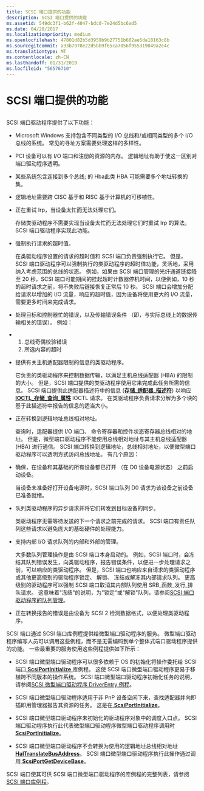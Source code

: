```yaml
---
title: SCSI 端口提供的功能
description: SCSI 端口提供的功能
ms.assetid: 549dc3f1-b62f-4047-bdc0-7e24d5bc6ad5
ms.date: 04/20/2017
ms.localizationpriority: medium
ms.openlocfilehash: 47801d82b5d3959b9b27751b602ae5da18163c8b
ms.sourcegitcommit: a33b7978e22d5bb9f65ca7056f955319049a2e4c
ms.translationtype: MT
ms.contentlocale: zh-CN
ms.lasthandoff: 01/31/2019
ms.locfileid: "56576710"
---
```

# <a name="capabilities-provided-by-scsi-port"></a>SCSI 端口提供的功能


## <span id="ddk_capabilities_provided_by_scsi_port_kg"></span><span id="DDK_CAPABILITIES_PROVIDED_BY_SCSI_PORT_KG"></span>


SCSI 端口驱动程序提供了以下功能：

-   Microsoft Windows 支持包含不同类型的 I/O 总线和/或相同类型的多个 I/O 总线的系统。 常见的寻址方案需要处理这样的多样性。

-   PCI 设备可以有 I/O 端口和注册的资源的内存。 逻辑地址有助于使这一区别对端口驱动程序透明。

-   某些系统包含连接到多个总线; 的 Hba此类 HBA 可能需要多个地址转换的集。

-   逻辑地址需要跨 CISC 基于和 RISC 基于计算机的可移植性。

<!-- -->

-   正在重试 Irp，当设备太忙而无法处理它们。

    存储类驱动程序不需要实现当设备太忙而无法处理它们时重试 Irp 的算法。 SCSI 端口驱动程序实现此功能。

-   强制执行请求的超时值。

    在类驱动程序设置的请求的超时值和 SCSI 端口负责强制执行它。 但是，SCSI 端口驱动程序可以强制执行的类驱动程序的超时值功能，灵活地，采用纳入考虑范围的总线的状态。 例如，如果由 SCSI 端口管理的光纤通道链接降至 20 秒，SCSI 端口可能期间的挂起超时计数器停机时间，以便例如，10 秒的超时请求之前，将不失败后链接恢复正常后 10 秒。 SCSI 端口会增加分配给请求以增加的 I/O 流量，响应的超时值，因为设备将使用更大的 I/O 流量，需要更多时间来完成请求。

-   处理目标和控制器忙的错误，以及传输错误条件 （即，与实际总线上的数据传输相关的错误）。 例如：

-   1.  总线奇偶校验错误
    2.  所选内容的超时

<!-- -->

-   提供有关主机适配器限制的信息的类驱动程序。

    它负责的类驱动程序来控制数据传输，以满足主机总线适配器 (HBA) 的限制的大小。 但是，SCSI 端口提供的类驱动程序使用它来完成此任务所需的信息。 SCSI 端口提供此适配器描述符中的信息 ([**存储\_适配器\_描述符**](https://msdn.microsoft.com/library/windows/hardware/ff566346)) 以响应[ **IOCTL\_存储\_查询\_属性**](https://msdn.microsoft.com/library/windows/hardware/ff560590) IOCTL 请求。 在类驱动程序负责请求分解为多个块的基于此描述符中报告的信息的适当大小。

-   正在转换到逻辑地址总线相对地址。

    查询时，适配器提供 I/O 端口、 命令寄存器和控件状态寄存器总线相对的地址。 但是，微型端口驱动程序不能使用总线相对地址与其主机总线适配器 (HBA) 进行通信。 SCSI 端口转换到逻辑地址，总线相对地址，以便微型端口驱动程序可以透明方式访问总线地址。 有几个原因：

-   确保，在设备和其基础的所有设备都已打开 （在 D0 设备电源状态） 之前启动设备。

    当设备未准备好打开设备电源时，SCSI 端口队列 D0 请求为该设备之前设备已准备就绪。

-   队列类驱动程序的异步请求并将它们转发到目标设备的同步。

    类驱动程序无需等待发送的下一个请求之前完成的请求。 SCSI 端口有责任队列这些请求以避免庞大的基础硬件的处理能力。

-   支持内部 I/O 请求队列的内部和外部的管理。

    大多数队列管理操作是由 SCSI 端口本身启动的。 例如，SCSI 端口时，会冻结其队列错误发生，向类驱动程序，报告错误条件，以便进一步处理请求之前，可以响应的类驱动程序。 但是，SCSI 端口也响应来自请求的类驱动程序或其他更高级别的驱动程序锁定、 解锁、 冻结或解冻其内部请求队列。 更高级别的驱动程序可以强制 SCSI 端口取消其内部队列使用 SRB\_函数\_发行\_排队请求。 这意味着"冻结"的说明，为"锁定"或"解锁"队列，请参阅[SCSI 端口驱动程序的队列管理](scsi-port-driver-s-queue-management.md)。

-   正在转换报告的错误是由设备为 SCSI 2 检测数据格式，以便处理类驱动程序。

SCSI 端口通过 SCSI 端口库例程提供给微型端口驱动程序的服务。 微型端口驱动程序编写人员可以调用这些例程，而不是无需编码到单个整体式端口驱动程序提供的功能。 一些最重要的服务使用这些例程提供如下所示：

-   SCSI 端口微型端口驱动程序可以很多依赖于 OS 的初始化将操作委托给 SCSI 端口[ **ScsiPortInitialize** ](https://msdn.microsoft.com/library/windows/hardware/ff564645)库例程。 这使 SCSI 端口微型端口驱动程序更易于移植跨不同版本的操作系统。 SCSI 端口微型端口驱动程序初始化任务的说明，请参阅[SCSI 微型端口驱动程序 DriverEntry 例程](scsi-miniport-driver-s-driverentry-routine.md)。

-   SCSI 端口微型端口驱动程序适用于非 PnP 设备空闲下来，查找适配器并向即插即用管理器报告其资源的任务。 这是在[ **ScsiPortInitialize**](https://msdn.microsoft.com/library/windows/hardware/ff564645)。

-   SCSI 端口微型端口驱动程序未初始化的驱动程序对象中的调度入口点。 SCSI 端口驱动程序执行此代表微型端口驱动程序微型端口驱动程序调用时[ **ScsiPortInitialize**](https://msdn.microsoft.com/library/windows/hardware/ff564645)。

-   SCSI 端口微型端口驱动程序不会转换为使用的逻辑地址总线相对地址[ **HalTranslateBusAddress**](https://msdn.microsoft.com/library/windows/hardware/ff546637)。 SCSI 端口微型端口驱动程序执行此操作通过调用[ **ScsiPortGetDeviceBase**](https://msdn.microsoft.com/library/windows/hardware/ff564629)。

SCSI 端口使其可供 SCSI 端口微型端口驱动程序的库例程的完整列表，请参阅[SCSI 端口库例程](https://msdn.microsoft.com/library/windows/hardware/ff565375)。

 

 




